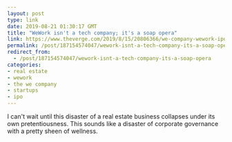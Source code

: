 ```yaml
---
layout: post
type: link
date: 2019-08-21 01:30:17 GMT
title: "WeWork isn't a tech company; it's a soap opera"
link: https://www.theverge.com/2019/8/15/20806366/we-company-wework-ipo-adam-neumann
permalink: /post/187154574047/wework-isnt-a-tech-company-its-a-soap-opera
redirect_from: 
  - /post/187154574047/wework-isnt-a-tech-company-its-a-soap-opera
categories:
- real estate
- wework
- the we company
- startups
- ipo
---
```

<p>I can't wait until this disaster of a real estate business collapses under its own pretentiousness. This sounds like a disaster of corporate governance with a pretty sheen of wellness.</p>